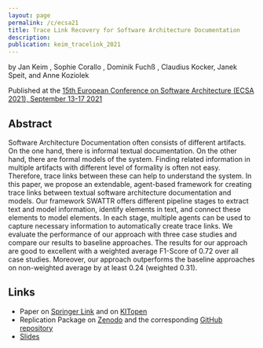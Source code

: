 ```yaml
---
layout: page
permalink: /c/ecsa21
title: Trace Link Recovery for Software Architecture Documentation
description:
publication: keim_tracelink_2021
---
```


by Jan Keim <a href="https://orcid.org/0000-0002-8899-7081"><i class="fa-brands fa-orcid"></i></a>, Sophie Corallo <a href="https://orcid.org/0000-0002-1531-2977"><i class="fa-brands fa-orcid"></i></a>, Dominik Fuchß <a href="https://orcid.org/0000-0001-6410-6769"><i class="fa-brands fa-orcid"></i></a>, Claudius Kocker, Janek Speit, and Anne Koziolek <a href="https://orcid.org/0000-0002-1593-3394"><i class="fa-brands fa-orcid"></i></a>

Published at the [15th European Conference on Software Architecture (ECSA 2021), September 13-17 2021](https://conf.researchr.org/home/ecsa-2021)

## Abstract

Software Architecture Documentation often consists of different artifacts.
On the one hand, there is informal textual documentation.
On the other hand, there are formal models of the system.
Finding related information in multiple artifacts with different level of formality is often not easy.
Therefore, trace links between these can help to understand the system.
In this paper, we propose an extendable, agent-based framework for creating trace links between textual software architecture documentation and models.
Our framework SWATTR offers different pipeline stages to extract text and model information, identify elements in text, and connect these elements to model elements.
In each stage, multiple agents can be used to capture necessary information to automatically create trace links.
We evaluate the performance of our approach with three case studies and compare our results to baseline approaches.
The results for our approach are good to excellent with a weighted average F1-Score of 0.72 over all case studies.
Moreover, our approach outperforms the baseline approaches on non-weighted average by at least 0.24 (weighted 0.31).

## Links

- Paper on [Springer Link](https://doi.org/10.1007/978-3-030-86044-8_7) and on [KITopen](https://doi.org/10.5445/IR/1000138399)
- Replication Package on [Zenodo](https://doi.org/10.5281/zenodo.4730621) and the corresponding [GitHub repository](https://github.com/ArDoCo/SWATTR)
- [Slides](/assets/pdf/presentation_21_ecsa_TLR.pdf)
